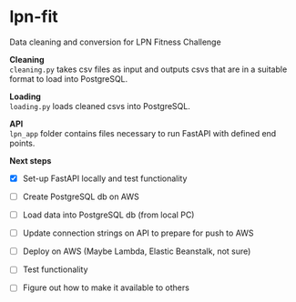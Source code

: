 # lpn-fit
Data cleaning and conversion for LPN Fitness Challenge

**Cleaning**  
`cleaning.py` takes csv files as input and outputs csvs that are in a suitable format to load into PostgreSQL. 

**Loading**  
`loading.py` loads cleaned csvs into PostgreSQL. 

**API**  
`lpn_app` folder contains files necessary to run FastAPI with defined end points. 

**Next steps**  
- [x] Set-up FastAPI locally and test functionality  
- [ ] Create PostgreSQL db on AWS  
- [ ] Load data into PostgreSQL db (from local PC)  
- [ ] Update connection strings on API to prepare for push to AWS  
- [ ] Deploy on AWS (Maybe Lambda, Elastic Beanstalk, not sure)  
- [ ] Test functionality  
- [ ] Figure out how to make it available to others  

